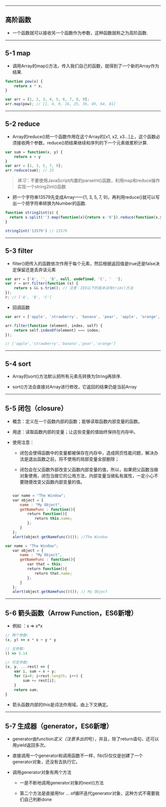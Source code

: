 
---

## **高阶函数**

- 一个函数就可以接收另一个函数作为参数，这种函数就称之为高阶函数.

---

## 5-1 **map**


- 调用Array的map()方法，传入我们自己的函数，就得到了一个新的Array作为结果.

``` javascript
function pow(x) {
    return x * x;
}

var arr = [1, 2, 3, 4, 5, 6, 7, 8, 9];
arr.map(pow); // [1, 4, 9, 16, 25, 36, 49, 64, 81]
```

---

## 5-2 **reduce**

- Array的reduce()把一个函数作用在这个Array的[x1, x2, x3...]上，这个函数必须接收两个参数，reduce()把结果继续和序列的下一个元素做累积计算.

``` javascript
var sum = function(x, y) {
    return x + y
}
var arr = [1, 3, 5, 7, 9];
arr.reduce(sum); // 25
```

> *练习*：不要使用JavaScript内置的parseInt()函数，利用map和reduce操作实现一个string2int()函数

- 把一个字符串13579先变成Array——[1, 3, 5, 7, 9]，再利用reduce()就可以写出一个把字符串转换为Number的函数.

``` javascript 
function string2int(s) {
  return s.split('').map(function(x){return x-'0'}).reduce(function(x,y){return x*10+y});
}

string2int('13579') // 13579
```

---

## 5-3 **filter**

- filter()把传入的函数依次作用于每个元素，然后根据返回值是true还是false决定保留还是丢弃该元素

``` javascript 
var arr = ['A', '', 'B', null, undefined, 'C', '  '];
var r = arr.filter(function (s) {
    return s && s.trim(); // 注意：IE9以下的版本没有trim()方法
});
r; // ['A', 'B', 'C']
```

- 回调函数

``` javascript 
var arr = ['apple', 'strawberry', 'banana', 'pear', 'apple', 'orange', 'orange', 'strawberry'];

arr.filter(function (element, index, self) {
    return self.indexOf(element) === index;
}); 

// ['apple','strawberry','banana','pear','orange']

```

---

## 5-4 **sort**

- Array的sort()方法默认把所有元素先转换为String再排序.

- sort()方法会直接对Array进行修改，它返回的结果仍是当前Array

---

## 5-5 **闭包（closure）**

- 概念：定义在一个函数内部的函数；能够读取函数内部变量的函数。

- 用途：读取函数内部的变量；让这些变量的值始终保持在内存中。

- 使用注意：

    - 闭包会使得函数中的变量都被保存在内存中，造成网页性能问题，解决办法是退出函数之前，将不使用的局部变量全部删除；

    -  闭包会在父函数外部改变父函数内部变量的值，所以，如果把父函数当做对象使用，闭包当做它的公用方法，内部变量当做私有属性，一定小心不要随便改变父函数内部变量的值。


``` javascript

　　var name = "The Window";
　　var object = {
　　　　name : "My Object",
　　　　getNameFunc : function(){
　　　　　　return function(){
　　　　　　　　return this.name;
　　　　　　};
　　　　}
　　};
　　alert(object.getNameFunc()()); //The Window

var name = "The Window";
　　var object = {
　　　　name : "My Object",
　　　　getNameFunc : function(){
　　　　　　var that = this;
　　　　　　return function(){
　　　　　　　　return that.name;
　　　　　　};
　　　　}
　　};
　　alert(object.getNameFunc()()); // My Object

```
---

## 5-6 **箭头函数（Arrow Function，ES6新增）**

- 例如 ：x => x*x

``` javascript
// 两个参数:
(x, y) => x * x + y * y

// 无参数:
() => 3.14

// 可变参数:
(x, y, ...rest) => {
    var i, sum = x + y;
    for (i=0; i<rest.length; i++) {
        sum += rest[i];
    }
    return sum;
}

```
- 箭头函数内部的this是词法作用域，由上下文确定。

---

## 5-7 **生成器（generator，ES6新增）**

- generator由function*定义（注意多出的*号），并且，除了return语句，还可以用yield返回多次。

- 直接调用一个generator和调用函数不一样，fib(5)仅仅是创建了一个generator对象，还没有去执行它。

- 调用generator对象有两个方法

    - 一是不断地调用generator对象的next()方法

    - 第二个方法是直接用for ... of循环迭代generator对象，这种方式不需要我们自己判断done